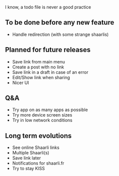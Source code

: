 I know, a todo file is never a good practice

## To be done before any new feature
- Handle redirection (with some strange shaarlis)

## Planned for future releases
- Save link from main menu
- Create a post with no link
- Save link in a draft in case of an error
- Edit/Show link when sharing
- Nicer UI

## Q&A
- Try app on as many apps as possible
- Try more device screen sizes
- Try in low network conditions

## Long term evolutions
- See online Shaarli links
- Multiple Shaarli(s)
- Save link later
- Notifications for shaarli.fr
- Try to stay KISS
